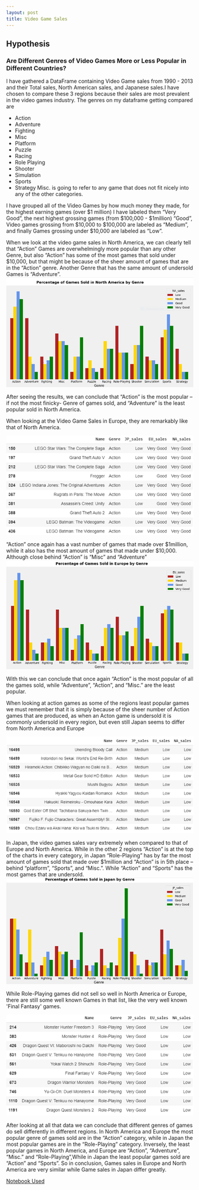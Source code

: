 ```yaml
---
layout: post
title: Video Game Sales
---
```

## Hypothesis
### Are Different Genres of Video Games More or Less Popular in Different Countries?

I have gathered a DataFrame containing Video Game sales from 1990 - 2013  and their Total sales, North American sales, and Japanese sales.I have chosen to compare these 3 regions because their sales are most  prevalent in the video games industry. The genres on my dataframe getting compared are
*	Action
*	Adventure
*	Fighting
*	Misc
*	Platform
*	Puzzle
*	Racing
*	Role Playing
*	Shooter
*	Simulation
*	Sports
*	Strategy
Misc. is going to refer to any game that does not fit nicely into any of the other categories.

I have grouped all of the Video Games by how much money they made, for the highest earning games  (over $1 million) I have labeled them “Very Good”, the next highest grossing games (from $100,000 - $1million)  “Good”, Video games grossing from $10,000 to $100,000 are labeled as “Medium”, and finally Games grossing under $10,000 are labeled as “Low”.


When we look at the video game sales in North America, we can clearly tell that “Action” Games are overwhelmingly  more popular than any other Genre, but also “Action” has some of the most games that sold under $10,000, but that  might be because of the sheer amount of games that are in the “Action” genre. Another Genre that has the same amount of undersold Games is “Adventure”.
![Qualifiers](https://github.com/thompsondylan33/thompsondylan/blob/master/images/NA_sales.PNG?raw=true)

After seeing the results, we can conclude that “Action” is the most popular – if not the most finicky- Genre of games sold,  and “Adventure” is the least popular sold in North America.



When looking at the Video Game Sales in Europe, they are remarkably like that of North America.

![Qualifiers](https://github.com/thompsondylan33/thompsondylan/blob/master/images/AC_games.PNG?raw=true)

“Action” once again has a vast number of games that made over $1million, while it also has the most amount of  games that made under $10,000. Although close behind “Action” is “Misc” and “Adventure”
![Qualifiers](https://github.com/thompsondylan33/thompsondylan/blob/master/images/EU_sales.PNG?raw=true)

With this we can conclude that once again “Action” is the most popular of all the games sold,  while “Adventure”, “Action”, and “Misc.”  are the least popular.

When looking at action games as some of the regions least popular games we must remember that it is simply  because of the sheer number of Action games that are produced, as when an Acton game is undersold it is commonly  undersold in every region, but even still Japan seems to differ from North America and Europe

![Qualifiers](https://github.com/thompsondylan33/thompsondylan/blob/master/images/Low_games.PNG)


In Japan, the video games sales vary extremely when compared to that of Europe and North America. While  in the other 2 regions “Action” is at the top of the charts in every category, in Japan “Role-Playing” has  by far the most amount of games sold that made over $1million and “Action” is in 5th place – behind “platform”, “Sports”,  and “Misc.”. While “Action” and “Sports” has the most games that are undersold.
![Qualifiers](https://github.com/thompsondylan33/thompsondylan/blob/master/images/Jap_sales.PNG?raw=true)

While Role-Playing games did not sell so well in North America or Europe, there are still some well known Games in that list,  like the very well known 'Final Fantasy' games.

![Qualifiers](https://github.com/thompsondylan33/thompsondylan/blob/master/images/RP_games.PNG?raw=true)

After looking at all that data we can conclude that different genres of games do sell differently in different regions.  In North America and Europe the most popular genre of games sold are in the “Action” category, while in Japan the most  popular games are in the “Role-Playing” category. Inversely, the least popular games in North America, and Europe are “Action”,  “Adventure”, “Misc.” and “Role-Playing”,While in Japan the least popular games sold are “Action” and “Sports”. So in conclusion,  Games sales in Europe and North America are very similar while Game sales in Japan differ greatly.

[Notebook Used](https://colab.research.google.com/drive/1Cq3v6Z9FGVg7ToxOsUGCI5XFrXDULpl5?usp=sharing)
